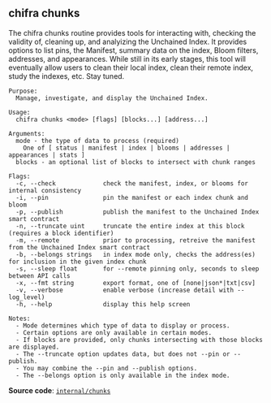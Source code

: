 ## chifra chunks

The chifra chunks routine provides tools for interacting with, checking the validity of,
cleaning up, and analyizing the Unchained Index. It provides options to list pins,
the Manifest, summary data on the index, Bloom filters, addresses, and appearances.
While still in its early stages, this tool will eventually allow users to clean
their local index, clean their remote index, study the indexes, etc. Stay tuned.

```[plaintext]
Purpose:
  Manage, investigate, and display the Unchained Index.

Usage:
  chifra chunks <mode> [flags] [blocks...] [address...]

Arguments:
  mode - the type of data to process (required)
	One of [ status | manifest | index | blooms | addresses | appearances | stats ]
  blocks - an optional list of blocks to intersect with chunk ranges

Flags:
  -c, --check             check the manifest, index, or blooms for internal consistency
  -i, --pin               pin the manifest or each index chunk and bloom
  -p, --publish           publish the manifest to the Unchained Index smart contract
  -n, --truncate uint     truncate the entire index at this block (requires a block identifier)
  -m, --remote            prior to processing, retreive the manifest from the Unchained Index smart contract
  -b, --belongs strings   in index mode only, checks the address(es) for inclusion in the given index chunk
  -s, --sleep float       for --remote pinning only, seconds to sleep between API calls
  -x, --fmt string        export format, one of [none|json*|txt|csv]
  -v, --verbose           enable verbose (increase detail with --log_level)
  -h, --help              display this help screen

Notes:
  - Mode determines which type of data to display or process.
  - Certain options are only available in certain modes.
  - If blocks are provided, only chunks intersecting with those blocks are displayed.
  - The --truncate option updates data, but does not --pin or --publish.
  - You may combine the --pin and --publish options.
  - The --belongs option is only available in the index mode.
```

**Source code**: [`internal/chunks`](https://github.com/TrueBlocks/trueblocks-core/tree/master/src/apps/chifra/internal/chunks)

